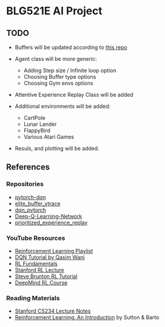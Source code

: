 # BLG521E AI Project

## TODO

- Buffers will be updated according to [this repo](https://github.com/Howuhh/prioritized_experience_replay/blob/main/memory/buffer.py)

- Agent class will be more generic:
  - Adding Step size / Infinite loop option
  - Choosing Buffer type options
  - Choosing Gym envs options

- Attentive Experience Replay Class will be added

- Additional environments will be added:
  - CartPole
  - Lunar Lander 
  - FlappyBird
  - Various Atari Games

- Resuls, and plotting will be added.

## References

### Repositories
- [pytorch-dqn](https://github.com/hungtuchen/pytorch-dqn/blob/master/utils/replay_buffer.py)
- [elite_buffer_vtrace](https://github.com/parralplex/elite_buffer_vtrace/blob/main/agent/learner_d/learner.py)
- [dqn_pytorch](https://github.com/johnnycode8/dqn_pytorch/tree/main)
- [Deep-Q-Learning-Network](https://github.com/AleksandarHaber/Deep-Q-Learning-Network-from-Scratch-in-Python-TensorFlow-and-OpenAI-Gym/tree/main)
- [prioritized_experience_replay](https://github.com/Howuhh/prioritized_experience_replay/blob/main/memory/buffer.py)

### YouTube Resources
- [Reinforcement Learning Playlist](https://www.youtube.com/playlist?list=PLO89phzZmnHjYXlCNR_y2qF0gr9x8YpC8)
- [DQN Tutorial by Qasim Wani](https://www.youtube.com/watch?v=cQtGJDS-Rfs)
- [RL Fundamentals](https://www.youtube.com/playlist?list=PL58zEckBH8fCMIVzQCRSZVPUp3ZAVagWi)
- [Stanford RL Lecture](https://www.youtube.com/watch?v=b_wvosA70f8&list=PLoROMvodv4rN4wG6Nk6sNpTEbuOSosZdX&index=5)
- [Steve Brunton RL Tutorial](https://www.youtube.com/watch?v=wDVteayWWvU)
- [DeepMind RL Course](https://www.youtube.com/playlist?list=PLqYmG7hTraZDM-OYHWgPebj2MfCFzFObQ)

### Reading Materials
- [Stanford CS234 Lecture Notes](https://web.stanford.edu/class/cs234/slides/lecture4post.pdf)
- [Reinforcement Learning: An Introduction](https://www.amazon.com/Reinforcement-Learning-Introduction-Adaptive-Computation/dp/0262039249) by Sutton & Barto
